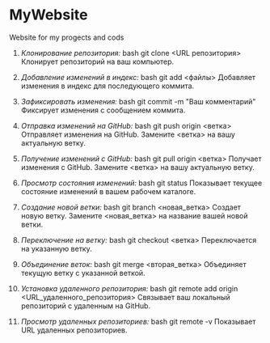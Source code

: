 # MyWebsite
Website for my progects and cods

1. *Клонирование репозитория:*
   bash
   git clone <URL репозитория>
   Клонирует репозиторий на ваш компьютер.

2. *Добавление изменений в индекс:*
   bash
   git add <файлы>
   Добавляет изменения в индекс для последующего коммита.

3. *Зафиксировать изменения:*
   bash
   git commit -m "Ваш комментарий"
   Фиксирует изменения с сообщением коммита.

4. *Отправка изменений на GitHub:*
   bash
   git push origin <ветка>
   Отправляет изменения на GitHub. Замените <ветка> на вашу актуальную ветку.

5. *Получение изменений с GitHub:*
   bash
   git pull origin <ветка>
   Получает изменения с GitHub. Замените <ветка> на вашу актуальную ветку.

6. *Просмотр состояния изменений:*
   bash
   git status
   Показывает текущее состояние изменений в вашем рабочем каталоге.

7. *Создание новой ветки:*
   bash
   git branch <новая_ветка>
   Создает новую ветку. Замените <новая_ветка> на название вашей новой ветки.

8. *Переключение на ветку:*
   bash
   git checkout <ветка>
   Переключается на указанную ветку.

9. *Объединение веток:*
   bash
   git merge <вторая_ветка>
   Объединяет текущую ветку с указанной веткой.

10. *Установка удаленного репозитория:*
    bash
    git remote add origin <URL_удаленного_репозитория>
    Связывает ваш локальный репозиторий с удаленным на GitHub.

11. *Просмотр удаленных репозиториев:*
    bash
    git remote -v
    Показывает URL удаленных репозиториев.
